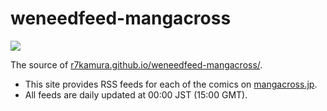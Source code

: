 # weneedfeed-mangacross

[![](https://github.com/r7kamura/weneedfeed-mangacross/workflows/publish/badge.svg)](https://github.com/r7kamura/weneedfeed-mangacross/actions?query=workflow%3Apublish)

The source of [r7kamura.github.io/weneedfeed-mangacross/](https://r7kamura.github.io/weneedfeed-mangacross/).

- This site provides RSS feeds for each of the comics on [mangacross.jp](https://mangacross.jp/).
- All feeds are daily updated at 00:00 JST (15:00 GMT).
